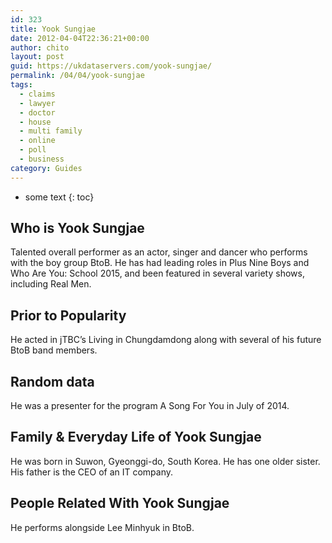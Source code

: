```yaml
---
id: 323
title: Yook Sungjae
date: 2012-04-04T22:36:21+00:00
author: chito
layout: post
guid: https://ukdataservers.com/yook-sungjae/
permalink: /04/04/yook-sungjae
tags:
  - claims
  - lawyer
  - doctor
  - house
  - multi family
  - online
  - poll
  - business
category: Guides
---
```


* some text
{: toc}


## Who is  Yook Sungjae
                  
                  
                  
Talented overall performer as an actor, singer and dancer who performs with the boy group BtoB. He has had leading roles in Plus Nine Boys and Who Are You: School 2015, and been featured in several variety shows, including Real Men. 
                  
                
                
                
## Prior to Popularity 
                  
                  
                  
He acted in jTBC&#8217;s Living in Chungdamdong along with several of his future BtoB band members.
                  
                
                
                
## Random data 
                  
                  
                  
He was a presenter for the program A Song For You in July of 2014.
                  
                
                
                
## Family & Everyday Life of Yook Sungjae
                  
                  
                  
He was born in Suwon, Gyeonggi-do, South Korea. He has one older sister. His father is the CEO of an IT company.
                  
                
                
                
## People Related With  Yook Sungjae
                  
                  
                  
He performs alongside Lee Minhyuk in BtoB.
                  
                
              
            
          
          
          
    
    
  
